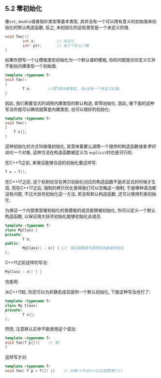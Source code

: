 ## 5.2 零初始化

像`int`, `double`或者指针类型等基本类型, 其并没有一个可以用有意义的初始值来初始化的默认构造函数, 反之, 未初始化的这些类型是一个未定义的值.

```cpp
void foo(){
		int x;          // 未定义    
		int* ptr;       // 指了个乱七八糟
}
```

如果你想写一个让模板类型初始化为一个默认值的模板, 你的问题是仅仅定义它并不能给内建类型一个初始值.

```cpp
template <typename T>
void foo()
{    
		T x;        //若T是内建类型, 则x会有一个未定义的值.
}
```

因此, 我们需要显式的调用内建类型的默认构造, 即零初始化. 因此, 像下面的这种写法你就可以确信就算是内建类型, 也可以很好的初始化:

```cpp
template <typename T>
void foo()
{
    T x{};
}
```

这种初始化的方式叫做值初始化, 其意味着要么调用一个提供的构造函数或者*零初始化*一个对象, 这种方法在构造函数被定义为 `explicit`时也是可行的.

在C++11之前, 来保证能够合适的初始化要这样写:

```cpp
T x = T();
```

在C++17之前, 这个机制仅仅在拷贝初始化对应的构造函数不是非显式的时候才生效, 而在C++17之后, 强制的拷贝优化使得我们可以忽略这一限制, 于是哪种语法都没有问题, 不过大括号初始化这一方法, 若没有默认构造函数, 还可以使用列表初始化.

为保证一个内部类型被初始化的类模板的成员能够被初始化, 你可以定义一个默认构造函数, 以保证用大括号初始化能够初始化此成员.

```cpp
template <typename T>
class MyClass {
private:
		T x;
public:
		MyClass() : x{} { }// 保证就算是内部类型也能被初始化
};
```

C++11之前这样的写法:

```cpp
MyClass : x() { } 
```

也能用.

从C++11起, 你还可以为非静态成员提供一个默认初始化, 下面这种写法也行了:

```cpp
template <typename T>
class My Class{
private:
		T x{};
};
```

然而, 注意默认实参不能使用这个语法:

```cpp
template <typename T>
void foo(T p{}){    // 错!
}
```

这样写才对:

```cpp
template <typename T>
void foo( T p = T{}) {}    // 对喽!(不过C++11之前要用T())
```